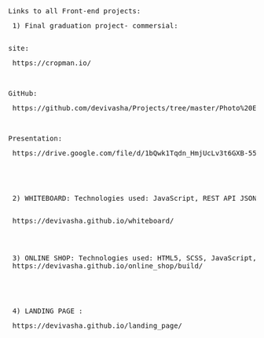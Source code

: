 <pre>Links to all Front-end projects:</pre>
<pre>
 1) Final graduation project- commersial:
  <pre>site:</pre> https://cropman.io/
  <pre>GitHub:</pre> https://github.com/devivasha/Projects/tree/master/Photo%20Editor/final_project
  <pre>Presentation:</pre> https://drive.google.com/file/d/1bQwk1Tqdn_HmjUcLv3t6GXB-559FP5qe/view?usp=sharing
 </pre>
 <pre>
 <pre> 2) WHITEBOARD: Technologies used: JavaScript, REST API JSON, HTML5, CSS3
 </pre> https://devivasha.github.io/whiteboard/
 <pre>
 <pre> 3) ONLINE SHOP: Technologies used: HTML5, SCSS, JavaScript, Bootstrap 4, Gulp
 https://devivasha.github.io/online_shop/build/
 </pre>
 <pre> 4) LANDING PAGE :</pre> https://devivasha.github.io/landing_page/
 </pre>
</pre>

